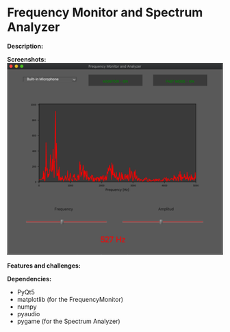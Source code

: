 # Frequency Monitor and Spectrum Analyzer

**Description:**

**Screenshots:**
![screenshot](media/screenshot.png)

**Features and challenges:**

**Dependencies:**
- PyQt5
- matplotlib (for the FrequencyMonitor)
- numpy
- pyaudio 
- pygame (for the Spectrum Analyzer)
